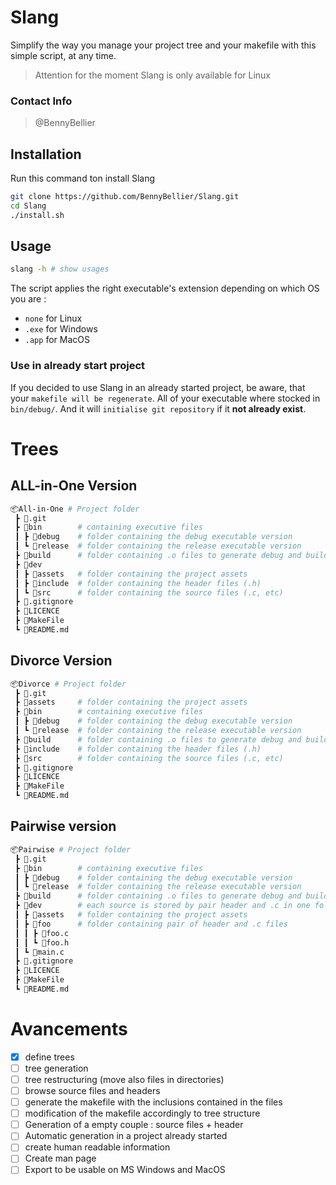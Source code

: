 # Slang
  Simplify the way you manage your project tree and your makefile with this simple script, at any time.
> Attention for the moment Slang is only available for Linux
### Contact Info
  > @BennyBellier
## Installation
Run this command ton install Slang
```sh
git clone https://github.com/BennyBellier/Slang.git
cd Slang
./install.sh
```
## Usage
```sh
slang -h # show usages
```
The script applies the right executable's extension depending on which OS you are :
* `none` for Linux
* `.exe` for Windows
* `.app` for MacOS

### Use in already start project
If you decided to use Slang in an already started project, be aware, that your `makefile will be regenerate`. All of your executable where stocked in `bin/debug/`. And it will `initialise git repository` if it **not already exist**.

# Trees
## ALL-in-One Version
```sh
📦All-in-One # Project folder
 ┣ 📂.git
 ┣ 📂bin        # containing executive files
 ┃ ┣ 📂debug    # folder containing the debug executable version
 ┃ ┗ 📂release  # folder containing the release executable version
 ┣ 📂build      # folder containing .o files to generate debug and build versions
 ┣ 📂dev
 ┃ ┣ 📂assets   # folder containing the project assets
 ┃ ┣ 📂include  # folder containing the header files (.h)
 ┃ ┗ 📂src      # folder containing the source files (.c, etc)
 ┣ 📜.gitignore
 ┣ 📜LICENCE
 ┣ 📜MakeFile
 ┗ 📜README.md
```
## Divorce Version
```sh
📦Divorce # Project folder
 ┣ 📂.git
 ┣ 📂assets     # folder containing the project assets
 ┣ 📂bin        # containing executive files
 ┃ ┣ 📂debug    # folder containing the debug executable version
 ┃ ┗ 📂release  # folder containing the release executable version
 ┣ 📂build      # folder containing .o files to generate debug and build versions
 ┣ 📂include    # folder containing the header files (.h)
 ┣ 📂src        # folder containing the source files (.c, etc)
 ┣ 📜.gitignore
 ┣ 📜LICENCE
 ┣ 📜MakeFile
 ┗ 📜README.md
```

## Pairwise version
```sh
📦Pairwise # Project folder
 ┣ 📂.git
 ┣ 📂bin        # containing executive files
 ┃ ┣ 📂debug    # folder containing the debug executable version
 ┃ ┗ 📂release  # folder containing the release executable version
 ┣ 📂build      # folder containing .o files to generate debug and build versions
 ┣ 📂dev        # each source is stored by pair header and .c in one folder
 ┃ ┣ 📂assets   # folder containing the project assets
 ┃ ┣ 📂foo      # folder containing pair of header and .c files
 ┃ ┃ ┣ 📜foo.c
 ┃ ┃ ┗ 📜foo.h
 ┃ ┗ 📜main.c
 ┣ 📜.gitignore
 ┣ 📜LICENCE
 ┣ 📜MakeFile
 ┗ 📜README.md
```


# Avancements
- [X] define trees
- [ ] tree generation
- [ ] tree restructuring (move also files in directories)
- [ ] browse source files and headers
- [ ] generate the makefile with the inclusions contained in the files
- [ ] modification of the makefile accordingly to tree structure
- [ ] Generation of a empty couple : source files + header
- [ ] Automatic generation in a project already started
- [ ] create human readable information
- [ ] Create man page
- [ ] Export to be usable on MS Windows and MacOS